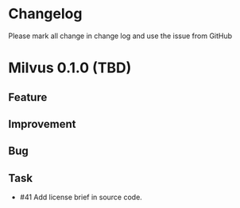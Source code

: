 # Changelog

Please mark all change in change log and use the issue from GitHub
# Milvus 0.1.0 (TBD)

## Feature

## Improvement

## Bug

## Task

-   \#41 Add license brief in source code.
